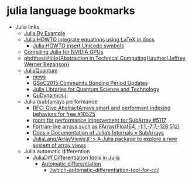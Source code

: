 # julia language bookmarks
+ Julia links
    + [Julia By Example](http://samuelcolvin.github.io/JuliaByExample/)
    + [Julia HOWTO integrate equations using LaTeX in docs](https://gitter.im/MichaelHatherly/Docile.jl/archives/2015/06/10)
        + [Julia HOWTO insert Unicode symbols](http://julia.readthedocs.org/en/latest/manual/interacting-with-julia/)
    + [Compiling Julia for NVIDIA GPUs](http://blog.maleadt.net/2015/01/15/julia-cuda/)
    + [phdthesis\title{Abstraction in Technical Computing}\author{Jeffrey Werner Bezanson}](https://github.com/JeffBezanson/phdthesis/blob/master/main.pdf)
    + [JuliaQuantum](http://juliaquantum.github.io/)
        + [news](http://juliaquantum.github.io/news/)
        + [GSoC2015:Community Bonding Period Updates](http://juliaquantum.github.io/news/2015/04/JuliaQuantum-and-GSoC2015/)
        + [Julia Libraries for Quantum Science and Technology](https://github.com/JuliaQuantum)
        + [QuDynamics.jl](https://github.com/JuliaQuantum/QuDynamics.jl)
    + Julia (sub)arrays performance
        + [RFC: Give AbstractArrays smart and performant indexing behaviors for free #10525](https://github.com/JuliaLang/julia/pull/10525)
        + [room for performance improvement for SubArray #5117](https://github.com/JuliaLang/julia/issues/5117)
        + [Fortran-like arrays such as FArray(Float64, -1:1,-7:7,-128:512)](https://groups.google.com/forum/#!topic/julia-dev/NOF6MA6tb9Y)
        + [Docs » Documentation of Julia’s Internals » SubArrays](http://julia.readthedocs.org/en/latest/devdocs/subarrays/)
        + [JuliaLang/ArrayViews.jl :> A Julia package to explore a new system of array views](https://github.com/JuliaLang/ArrayViews.jl)
    + Julia automatic differention
        + [JuliaDiff Differentiation tools in Julia](http://www.juliadiff.org/)
            + [Automatic differentiation](https://en.wikipedia.org/wiki/Automatic_differentiation)
                + [/which-automatic-differentiation-tool-for-cc/](http://lingpipe-blog.com/2011/01/19/which-automatic-differentiation-tool-for-cc/)
